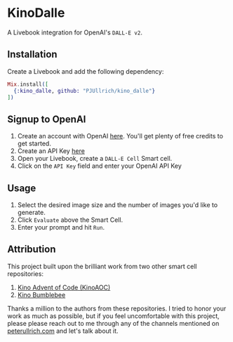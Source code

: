# KinoDalle

A Livebook integration for OpenAI's `DALL-E v2`.

## Installation

Create a Livebook and add the following dependency:

```elixir
Mix.install([
  {:kino_dalle, github: "PJUllrich/kino_dalle"}
])
```

## Signup to OpenAI

1. Create an account with OpenAI [here](). You'll get plenty of free credits to get started.
2. Create an API Key [here](https://beta.openai.com/account/api-keys)
3. Open your Livebook, create a `DALL-E Cell` Smart cell.
4. Click on the `API Key` field and enter your OpenAI API Key

## Usage
1. Select the desired image size and the number of images you'd like to generate.
2. Click `Evaluate` above the Smart Cell.
3. Enter your prompt and hit `Run`.

## Attribution

This project built upon the brilliant work from two other smart cell repositories:

1. [Kino Advent of Code (KinoAOC)](https://github.com/ljgago/kino_aoc)
2. [Kino Bumblebee](https://github.com/livebook-dev/kino_bumblebee)

Thanks a million to the authors from these repositories. I tried to honor your work as much as possible, but if you feel uncomfortable with this project, please please reach out to me through any of the channels mentioned on [peterullrich.com](https://www.peterullrich.com) and let's talk about it.